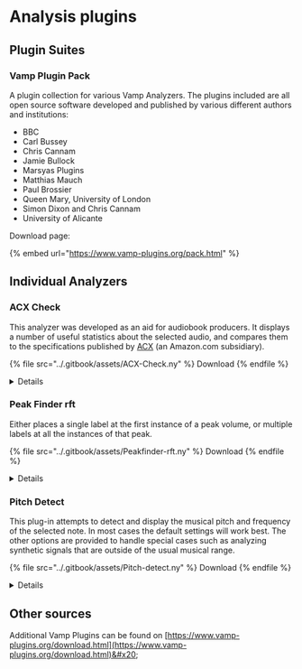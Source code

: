# Analysis plugins

## Plugin Suites

### Vamp Plugin Pack

A plugin collection for various Vamp Analyzers. The plugins included are all open source software developed and published by various different authors and institutions:

* BBC
* Carl Bussey
* Chris Cannam
* Jamie Bullock
* Marsyas Plugins
* Matthias Mauch
* Paul Brossier
* Queen Mary, University of London
* Simon Dixon and Chris Cannam
* University of Alicante

Download page:

{% embed url="https://www.vamp-plugins.org/pack.html" %}

## Individual Analyzers

### ACX Check

This analyzer was developed as an aid for audiobook producers. It displays a number of useful statistics about the selected audio, and compares them to the specifications published by [ACX](https://www.acx.com/help/acx-audio-submission-requirements/201456300) (an Amazon.com subsidiary).

{% file src="../.gitbook/assets/ACX-Check.ny" %}
Download&#x20;
{% endfile %}

<details>

<summary>Details</summary>

Author: Steve Daulton

Based on a plug-in by Will McCown.

#### Displayed Results

* **Peak leve**l\
  Maximum peak level in the selection&#x20;
* **RMS level**\
  The RMS level of the selected audio.&#x20;
* **Noise floo**r\
  The RMS level of the quietest 500 milliseconds in the selection&#x20;
* **Warnings**: _(These are only displayed when applicable.)_
  * Warning: ACX require 44100 Hz sample rate.&#x20;
  * Warning: ACX require running time no longer than 120 minutes&#x20;
  * Noise floor: -inf dB Warning (too low - Dead silence sounds unnatural.) \
    ACX require constant, low level "room tone" rather than an unnaturally silent background noise level.

#### **Limitations**

* This tool is intended only as an aid in achieving ACX acceptance. Even straight passes from this tool is NO guarantee of ACX acceptance.
* The Noise Floor measurement is taken from the quietest half second of audio found in the selection. If one part of the selection is quieter than the rest, you will get a false value.
* Minimum selection length is 1/2 second.
* Maximum selection length is about 2.14 billion samples (13.5 hours at a sample rate of 44100 Hz)

Also beware that some noise sources are worse than others, and noise such as the 1000 Hz whine that often happens in USB audio interfaces may result in an ACX rejection even though it is below the -60 dBFS noise floor requirement.

</details>

### Peak Finder rft

Either places a single label at the first instance of a peak volume, or multiple labels at all the instances of that peak.

{% file src="../.gitbook/assets/Peakfinder-rft.ny" %}
Download
{% endfile %}

<details>

<summary>Details</summary>

Author: Edgar-rft.



#### Parameters

1. **Place labels at:** \[Choice: first peak only, all equally loud peaks (default)] The default setting will create labels for all peaks at the maximum absolute amplitude. "Absolute" amplitude disregards whether the value is positive or negative, so peaks may be up or down.
2. **Minimum Distance: \[samples]:** \[1 to 1000, (default 100)] The minimum distance between labels (in samples). If audio is clipped there may be many samples in succession at the maximum amplitude. This setting avoids labeling every successive sample by setting a minimum distance between labels.

#### **Limitations**

* This effect can be very slow on long selections.
* If the audio is clipped and "Place labels at: all equally loud peaks" is selected, there may be an extremely large number of labels created. The "Minimum Distance" setting is useful to reduce the number of labels.
* Peaks that appear to be at the maximum amplitude will not be labeled unless they are **exactly** at the maximum amplitude.

</details>

### Pitch Detect

This plug-in attempts to detect and display the musical pitch and frequency of the selected note. In most cases the default settings will work best. The other options are provided to handle special cases such as analyzing synthetic signals that are outside of the usual musical range.

{% file src="../.gitbook/assets/Pitch-detect.ny" %}
Download
{% endfile %}

<details>

<summary>Details</summary>

Author: Steve Daulton

By default, the plug-in detects the pitch by analyzing the first 0.2 seconds of the selection. In most cases this should work well. If required the analyzed section can be set to the first part of the selection ranging from the first 10th of a second (0.1 seconds) up to one second.

#### Parameters

1. **Frequency range:** \[Choice: 20-1000 Hz, 100-2000 Hz, 1 kHz-10 kHz. Default 100-2000 Hz] In most cases the default should be used as most musical pitches are in the range 100 to 2000 Hz.
2. **Analyse first (seconds):** \[0.1 to 1. Default 0.2] At the default setting the first 0.2 seconds of the selection will be analyzed.

#### **Limitations**

This plug-in is intended to detect single notes - you may get strange results if you try to analyze chords.

Extremely high frequencies may not be detected very accurately, especially if the sample rate is not very high. The plug-in will often detect very high frequencies better if the sample rate is 96000 Hz rather than 44100 Hz.

The plug-in should usually be able to detect pitches of single notes to within a few percent of the actual frequency. Don't expect the frequency in Hz to be exact..

#### **Advanced usage tips**

* For detecting very low frequencies (less than a few hundred Hz) the plug-in should be set to the low frequency range (20 to 1000 Hz).
* For detecting very high frequencies (several kHz) the plug-in should be set to the high frequency range (1 kHz to 10 kHz).
* For measuring synthesized tones and other electronic signals, the most accurate measure of frequency in Audacity is to use "Plot Spectrum" and set the "Size" setting to a high value.

</details>



## Other sources

Additional Vamp Plugins can be found on [https://www.vamp-plugins.org/download.html](https://www.vamp-plugins.org/download.html)&#x20;
